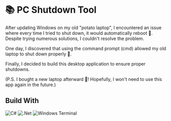 # 📚 PC Shutdown Tool
After updating Windows on my old "potato laptop", I encountered an issue where every time I tried to shut down, it would automatically reboot 🙂. Despite trying numerous solutions, I couldn't resolve the problem.

One day, I discovered that using the command prompt (cmd) allowed my old laptop to shut down properly 🤪.

Finally, I decided to build this desktop application to ensure proper shutdowns.

(P.S. I bought a new laptop afterward 🙂! Hopefully, I won't need to use this app again in the future.)
## Build With
![C#](https://img.shields.io/badge/c%23-%23239120.svg?style=for-the-badge&logo=csharp&logoColor=white)
![.Net](https://img.shields.io/badge/.NET-5C2D91?style=for-the-badge&logo=.net&logoColor=white)
![Windows Terminal](https://img.shields.io/badge/Windows%20Terminal-%234D4D4D.svg?style=for-the-badge&logo=windows-terminal&logoColor=white)
